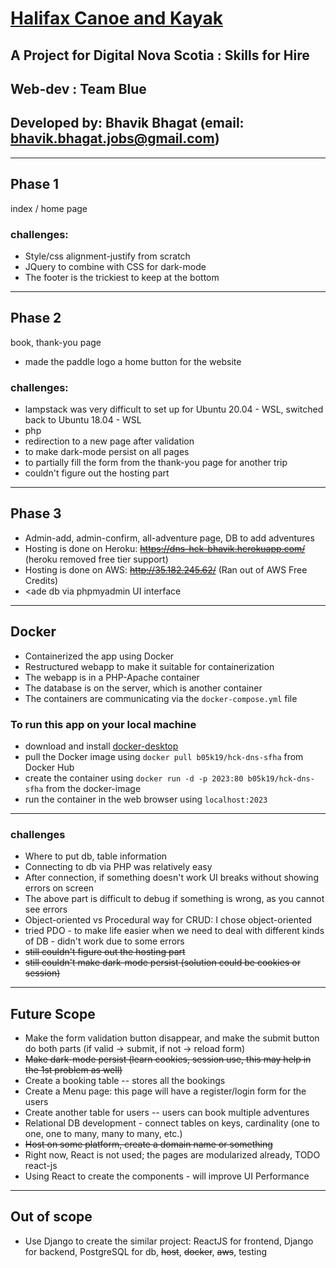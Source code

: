 # [Halifax Canoe and Kayak](http://35.182.245.62/)

## A Project for Digital Nova Scotia : Skills for Hire
## Web-dev : Team Blue

## Developed by: Bhavik Bhagat (email: bhavik.bhagat.jobs@gmail.com)

---

## Phase 1
index / home page
### challenges:
- Style/css alignment-justify from scratch
- JQuery to combine with CSS for dark-mode
- The footer is the trickiest to keep at the bottom
---

## Phase 2
book, thank-you page

- made the paddle logo a home button for the website
### challenges:
- lampstack was very difficult to set up for Ubuntu 20.04 - WSL, switched back to Ubuntu 18.04 - WSL
- php
- redirection to a new page after validation
- to make dark-mode persist on all pages
- to partially fill the form from the thank-you page for another trip
- couldn't figure out the hosting part

---

## Phase 3
- Admin-add, admin-confirm, all-adventure page, DB to add adventures<br>
- Hosting is done on Heroku: ~~https://dns-hck-bhavik.herokuapp.com/~~ (heroku removed free tier support) <br>
- Hosting is done on AWS: ~~http://35.182.245.62/~~ (Ran out of AWS Free Credits)
- <ade db via phpmyadmin UI interface
---

## Docker
- Containerized the app using Docker
- Restructured webapp to make it suitable for containerization
- The webapp is in a PHP-Apache container
- The database is on the server, which is another container
- The containers are communicating via the `docker-compose.yml` file

### To run this app on your local machine
- download and install [docker-desktop](https://www.docker.com/products/docker-desktop/) <br>
- pull the Docker image using `docker pull b05k19/hck-dns-sfha` from Docker Hub <br>
- create the container using `docker run -d -p 2023:80 b05k19/hck-dns-sfha` from the docker-image<br>
- run the container in the web browser using `localhost:2023`<br>

---
### challenges
- Where to put db, table information
- Connecting to db via PHP was relatively easy
- After connection, if something doesn't work UI breaks without showing errors on screen
- The above part is difficult to debug if something is wrong, as you cannot see errors
- Object-oriented vs Procedural way for CRUD: I chose object-oriented
- tried PDO - to make life easier when we need to deal with different kinds of DB - didn't work due to some errors
- ~~still couldn't figure out the hosting part~~
- ~~still couldn't make dark-mode persist (solution could be cookies or session)~~

---

## Future Scope
- Make the form validation button disappear, and make the submit button do both parts (if valid -> submit, if not -> reload form)
- ~~Make dark-mode persist (learn cookies, session use, this may help in the 1st problem as well)~~
- Create a booking table -- stores all the bookings
- Create a Menu page: this page will have a register/login form for the users
- Create another table for users -- users can book multiple adventures
- Relational DB development - connect tables on keys, cardinality (one to one, one to many, many to many, etc.)
- ~~Host on some platform, create a domain name or something~~
- Right now, React is not used; the pages are modularized already, TODO react-js
- Using React to create the components - will improve UI Performance

---

## Out of scope
- Use Django to create the similar project: ReactJS for frontend, Django for backend, PostgreSQL for db, ~~host~~, ~~docker~~, ~~aws~~, testing
